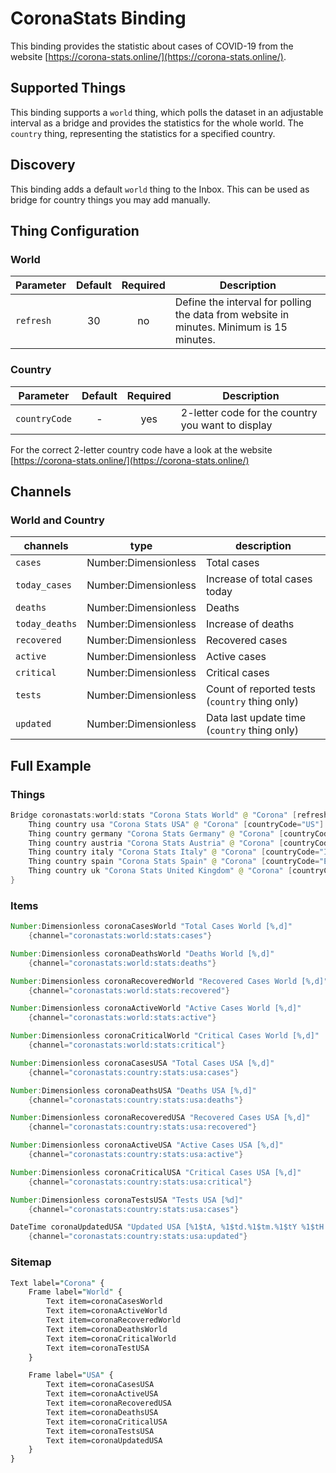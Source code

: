 # CoronaStats Binding

This binding provides the statistic about cases of COVID-19 from the website [https://corona-stats.online/](https://corona-stats.online/).

## Supported Things

This binding supports a `world` thing, which polls the dataset in an adjustable interval as a bridge and provides the statistics for the whole world.
The `country` thing, representing the statistics for a specified country.

## Discovery

This binding adds a default `world` thing to the Inbox.
This can be used as bridge for country things you may add manually.

## Thing Configuration

### World

| Parameter | Default | Required | Description                                                                              |
| --------- | :-----: | :------: | ---------------------------------------------------------------------------------------- |
| `refresh` |   30    |    no    | Define the interval for polling the data from website in minutes. Minimum is 15 minutes. |

### Country

| Parameter     | Default | Required | Description                                       |
| ------------- | :-----: | :------: | ------------------------------------------------- |
| `countryCode` |    -    |   yes    | 2-letter code for the country you want to display |

For the correct 2-letter country code have a look at the website [https://corona-stats.online/](https://corona-stats.online/)

## Channels

### World and Country

| channels       | type                 | description                                    |
| -------------- | -------------------- | ---------------------------------------------- |
| `cases`        | Number:Dimensionless | Total cases                                    |
| `today_cases`  | Number:Dimensionless | Increase of total cases today                  |
| `deaths`       | Number:Dimensionless | Deaths                                         |
| `today_deaths` | Number:Dimensionless | Increase of deaths                             |
| `recovered`    | Number:Dimensionless | Recovered cases                                |
| `active`       | Number:Dimensionless | Active cases                                   |
| `critical`     | Number:Dimensionless | Critical cases                                 |
| `tests`        | Number:Dimensionless | Count of reported tests (`country` thing only) |
| `updated`      | Number:Dimensionless | Data last update time (`country` thing only)   |

## Full Example

### Things

```java
Bridge coronastats:world:stats "Corona Stats World" @ "Corona" [refresh=15] {
    Thing country usa "Corona Stats USA" @ "Corona" [countryCode="US"]
    Thing country germany "Corona Stats Germany" @ "Corona" [countryCode="DE"]
    Thing country austria "Corona Stats Austria" @ "Corona" [countryCode="AT"]
    Thing country italy "Corona Stats Italy" @ "Corona" [countryCode="IT"]
    Thing country spain "Corona Stats Spain" @ "Corona" [countryCode="ES"]
    Thing country uk "Corona Stats United Kingdom" @ "Corona" [countryCode="GB"]
}
```

### Items

```java
Number:Dimensionless coronaCasesWorld "Total Cases World [%,d]"
    {channel="coronastats:world:stats:cases"}

Number:Dimensionless coronaDeathsWorld "Deaths World [%,d]"
    {channel="coronastats:world:stats:deaths"}

Number:Dimensionless coronaRecoveredWorld "Recovered Cases World [%,d]"
    {channel="coronastats:world:stats:recovered"}

Number:Dimensionless coronaActiveWorld "Active Cases World [%,d]"
    {channel="coronastats:world:stats:active"}

Number:Dimensionless coronaCriticalWorld "Critical Cases World [%,d]"
    {channel="coronastats:world:stats:critical"}

Number:Dimensionless coronaCasesUSA "Total Cases USA [%,d]"
    {channel="coronastats:country:stats:usa:cases"}

Number:Dimensionless coronaDeathsUSA "Deaths USA [%,d]"
    {channel="coronastats:country:stats:usa:deaths"}

Number:Dimensionless coronaRecoveredUSA "Recovered Cases USA [%,d]"
    {channel="coronastats:country:stats:usa:recovered"}

Number:Dimensionless coronaActiveUSA "Active Cases USA [%,d]"
    {channel="coronastats:country:stats:usa:active"}

Number:Dimensionless coronaCriticalUSA "Critical Cases USA [%,d]"
    {channel="coronastats:country:stats:usa:critical"}

Number:Dimensionless coronaTestsUSA "Tests USA [%d]"
    {channel="coronastats:country:stats:usa:cases"}

DateTime coronaUpdatedUSA "Updated USA [%1$tA, %1$td.%1$tm.%1$tY %1$tH:%1$tM]"
    {channel="coronastats:country:stats:usa:updated"}
```

### Sitemap

```perl
Text label="Corona" {
    Frame label="World" {
        Text item=coronaCasesWorld
        Text item=coronaActiveWorld
        Text item=coronaRecoveredWorld
        Text item=coronaDeathsWorld
        Text item=coronaCriticalWorld
        Text item=coronaTestUSA
    }

    Frame label="USA" {
        Text item=coronaCasesUSA
        Text item=coronaActiveUSA
        Text item=coronaRecoveredUSA
        Text item=coronaDeathsUSA
        Text item=coronaCriticalUSA
        Text item=coronaTestsUSA
        Text item=coronaUpdatedUSA
    }
}

```
